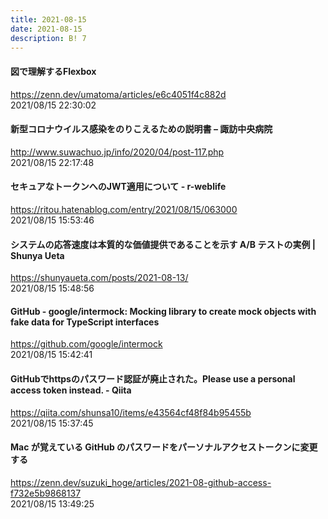 ```yaml
---
title: 2021-08-15
date: 2021-08-15
description: B! 7
---
```


#### 図で理解するFlexbox
https://zenn.dev/umatoma/articles/e6c4051f4c882d<br>
2021/08/15 22:30:02<br>


#### 新型コロナウイルス感染をのりこえるための説明書 – 諏訪中央病院
http://www.suwachuo.jp/info/2020/04/post-117.php<br>
2021/08/15 22:17:48<br>


#### セキュアなトークンへのJWT適用について - r-weblife
https://ritou.hatenablog.com/entry/2021/08/15/063000<br>
2021/08/15 15:53:46<br>


#### システムの応答速度は本質的な価値提供であることを示す A/B テストの実例 | Shunya Ueta
https://shunyaueta.com/posts/2021-08-13/<br>
2021/08/15 15:48:56<br>


#### GitHub - google/intermock: Mocking library to create mock objects with fake data for TypeScript interfaces
https://github.com/google/intermock<br>
2021/08/15 15:42:41<br>


#### GitHubでhttpsのパスワード認証が廃止された。Please use a personal access token instead. - Qiita
https://qiita.com/shunsa10/items/e43564cf48f84b95455b<br>
2021/08/15 15:37:45<br>


#### Mac が覚えている GitHub のパスワードをパーソナルアクセストークンに変更する
https://zenn.dev/suzuki_hoge/articles/2021-08-github-access-f732e5b9868137<br>
2021/08/15 13:49:25<br>


